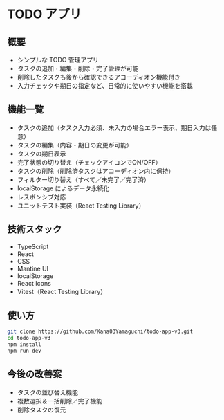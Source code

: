 # TODO アプリ

## 概要

- シンプルな TODO 管理アプリ
- タスクの追加・編集・削除・完了管理が可能
- 削除したタスクも後から確認できるアコーディオン機能付き
- 入力チェックや期日の指定など、日常的に使いやすい機能を搭載

## 機能一覧

- タスクの追加（タスク入力必須、未入力の場合エラー表示、期日入力は任意）
- タスクの編集（内容・期日の変更が可能）
- タスクの期日表示
- 完了状態の切り替え（チェックアイコンでON/OFF）
- タスクの削除（削除済タスクはアコーディオン内に保持）
- フィルター切り替え（すべて／未完了／完了済）
- localStorage によるデータ永続化
- レスポンシブ対応
- ユニットテスト実装（React Testing Library）

## 技術スタック

- TypeScript
- React
- CSS
- Mantine UI
- localStorage
- React Icons
- Vitest（React Testing Library）

## 使い方

```bash
git clone https://github.com/Kana03Yamaguchi/todo-app-v3.git
cd todo-app-v3
npm install
npm run dev
```

## 今後の改善案

- タスクの並び替え機能
- 複数選択＆一括削除／完了機能
- 削除タスクの復元
